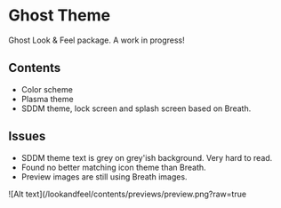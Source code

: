 Ghost Theme
=============

Ghost Look & Feel package. A work in progress!

## Contents

* Color scheme
* Plasma theme
* SDDM theme, lock screen and splash screen based on Breath.

## Issues

* SDDM theme text is grey on grey'ish background. Very hard to read.
* Found no better matching icon theme than Breath.
* Preview images are still using Breath images.

![Alt text](/lookandfeel/contents/previews/preview.png?raw=true
